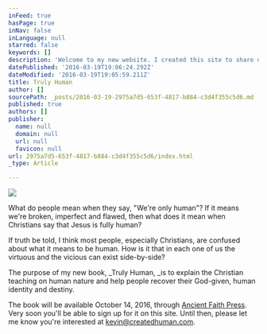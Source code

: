 ```yaml
---
inFeed: true
hasPage: true
inNav: false
inLanguage: null
starred: false
keywords: []
description: 'Welcome to my new website. I created this site to share updates on my new book: Truly Human.'
datePublished: '2016-03-19T19:06:24.292Z'
dateModified: '2016-03-19T19:05:59.211Z'
title: Truly Human
author: []
sourcePath: _posts/2016-03-19-2975a7d5-653f-4817-b884-c3d4f355c5d6.md
published: true
authors: []
publisher:
  name: null
  domain: null
  url: null
  favicon: null
url: 2975a7d5-653f-4817-b884-c3d4f355c5d6/index.html
_type: Article

---
```

![](https://the-grid-user-content.s3-us-west-2.amazonaws.com/e85ce330-3502-46de-8f00-a03e2143d0d0.png)

What do people mean when they say, "We're only human"? If it means we're broken, imperfect and flawed, then what does it mean when Christians say that Jesus is fully human?

If truth be told, I think most people, especially Christians, are confused about what it means to be human. How is it that in each one of us the virtuous and the vicious can exist side-by-side? 

The purpose of my new book, _Truly Human, _is to explain the
Christian teaching on human nature and help people recover their
God-given, human identity and destiny.

The book will be available October 14, 2016, through [Ancient Faith Press][0]. Very soon you'll be able to sign up for it on this site. Until then, please let me know you're interested at kevin@createdhuman.com.

[0]: ancientfaith.com
